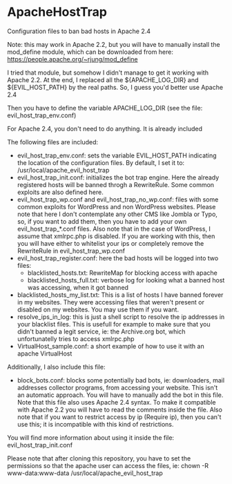 # ApacheHostTrap
Configuration files to ban bad hosts in Apache 2.4

Note: this may work in Apache 2.2, but you will have to manually install the
mod_define module, which can be downloaded from here:
https://people.apache.org/~rjung/mod_define

I tried that module, but somehow I didn't manage to get it working with Apache
2.2. At the end, I replaced all the ${APACHE_LOG_DIR} and ${EVIL_HOST_PATH}
by the real paths. So, I guess you'd better use Apache 2.4

Then you have to define the variable APACHE_LOG_DIR (see the file:
evil_host_trap_env.conf)

For Apache 2.4, you don't need to do anything. It is already included

The following files are included:
* evil_host_trap_env.conf: sets the variable EVIL_HOST_PATH indicating the
  location of the configuration files. By default, I set it to:
  /usr/local/apache_evil_host_trap
* evil_host_trap_init.conf: initializes the bot trap engine. Here the already
  registered hosts will be banned throgh a RewriteRule. Some common exploits are
  also defined here.
* evil_host_trap_wp.conf and evil_host_trap_no_wp.conf: files with some common
  exploits for WordPress and non WordPress websites. Please note that here I
  don't contemplate any other CMS like Jombla or Typo, so, if you want to add
  them, then you have to add your own evil_host_trap_\*.conf files. Also note
  that in the case of WordPress, I assume that xmlrpc.php is disabled. If you
  are working with this, then you will have either to whitelist your ips or
  completely remove the RewriteRule in evil_host_trap_wp.conf
* evil_host_trap_register.conf: here the bad hosts will be logged into two
  files:
  * blacklisted_hosts.txt: RewriteMap for blocking access with apache
  * blacklisted_hosts_full.txt: verbose log for looking what a banned host was
    accessing, when it got banned
* blacklisted_hosts_my_list.txt: This is a list of hosts I have banned forever
  in my websites. They were accessing files that weren't present or disabled on
  my websites. You may use them if you want.
* resolve_ips_in_log: this is just a shell script to resolve the ip addresses in
  your blacklist files. This is usefull for example to make sure that you didn't 
  banned a legit service, ie: the Archive.org bot, which unfortunatelly tries to
  access xmlrpc.php
* VirtualHost_sample.conf: a short example of how to use it with an apache
  VirtualHost
  
Additionally, I also include this file:
* block_bots.conf: blocks some potentially bad bots, ie: downloaders, mail
  addresses collector programs, from accessing your website. This isn't an
  automatic approach. You will have to manually add the bot in this file. Note
  that this file also uses Apache 2.4 syntax. To make it compatible with Apache
  2.2 you will have to read the comments inside the file. Also note that if you
  want to restrict access by ip (Require ip), then you can't use this; it is
  incompatible with this kind of restrictions.

You will find more information about using it inside the file:
evil_host_trap_init.conf

Please note that after cloning this repository, you have to set the permissions
so that the apache user can access the files, ie:
chown -R www-data:www-data /usr/local/apache_evil_host_trap
